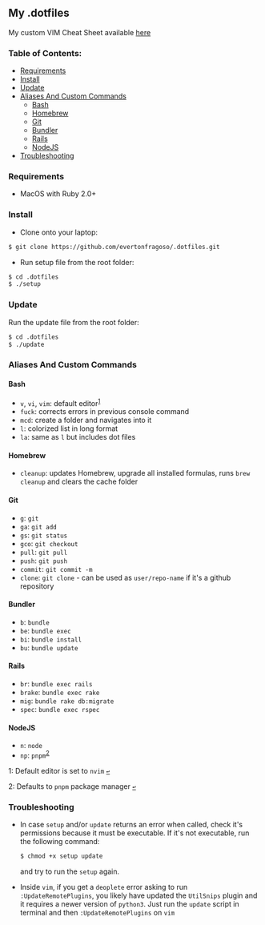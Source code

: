 ## My .dotfiles

My custom VIM Cheat Sheet available [here](https://docs.google.com/spreadsheets/d/1YkAicQOxZIIaJMARulF5cq6plb6v0CW_WVXrDfqr3D8/edit#gid=464928758)

### Table of Contents:
- [Requirements](#requirements)
- [Install](#install)
- [Update](#update)
- [Aliases And Custom Commands](#aliases-and-custom-commands)
  - [Bash](#bash)
  - [Homebrew](homebrew)
  - [Git](git)
  - [Bundler](bundler)
  - [Rails](rails)
  - [NodeJS](nodejs)
- [Troubleshooting](#troubleshooting)

### Requirements
- MacOS with Ruby 2.0+

### Install
- Clone onto your laptop:
```bash
$ git clone https://github.com/evertonfragoso/.dotfiles.git
```

- Run setup file from the root folder:
```bash
$ cd .dotfiles
$ ./setup
```

### Update
Run the update file from the root folder:
```bash
$ cd .dotfiles
$ ./update
```

### Aliases And Custom Commands
#### Bash
- `v`, `vi`, `vim`: default editor<sup name="a-editor">[1](#f-editor)</sup>
- `fuck`: corrects errors in previous console command
- `mcd`: create a folder and navigates into it
- `l`: colorized list in long format
- `la`: same as `l` but includes dot files

#### Homebrew
- `cleanup`: updates Homebrew, upgrade all installed formulas, runs `brew
    cleanup` and clears the cache folder

#### Git
- `g`: `git`
- `ga`: `git add`
- `gs`: `git status`
- `gco`: `git checkout`
- `pull`: `git pull`
- `push`: `git push`
- `commit`: `git commit -m`
- `clone`: `git clone` - can be used as `user/repo-name` if it's a github
    repository

#### Bundler
- `b`: `bundle`
- `be`: `bundle exec`
- `bi`: `bundle install`
- `bu`: `bundle update`

#### Rails
- `br`: `bundle exec rails`
- `brake`: `bundle exec rake`
- `mig`: `bundle rake db:migrate`
- `spec`: `bundle exec rspec`

#### NodeJS
- `n`: `node`
- `np`: `pnpm`<sup name="a-npm">[2](#f-npm)</sup>

<span name="f-editor">1</span>: Default editor is set to `nvim` [`↩`](#a-editor)

<span name="f-npm">2</span>: Defaults to `pnpm` package manager [`↩`](#a-npm)

### Troubleshooting
* In case `setup` and/or `update` returns an error when called, check it's permissions because it must be executable. If it's not executable, run the following command:

    ```bash
    $ chmod +x setup update
    ```

    and try to run the `setup` again.

* Inside `vim`, if you get a `deoplete` error asking to run `:UpdateRemotePlugins`, you likely have updated the `UtilSnips` plugin and it requires a newer version of `python3`. Just run the `update` script in terminal and then `:UpdateRemotePlugins` on `vim`
